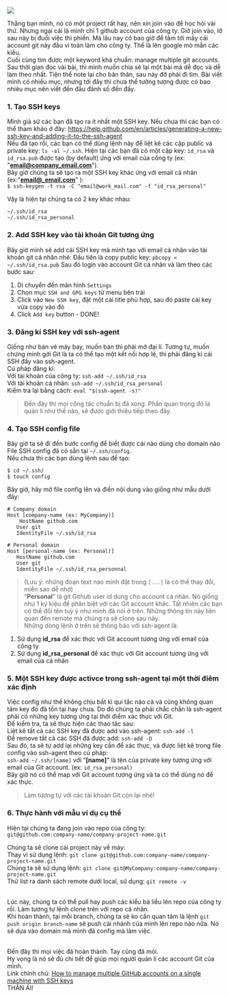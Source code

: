 ![](https://images.viblo.asia/174c28c2-a72b-4776-bb79-e40609b592b8.png)

Thằng bạn mình, nó có một project rất hay, nên xin join vào để học hỏi vài thứ. Nhưng ngại cái là mình chỉ 1 github account của công ty. Giờ join vào, lỡ sau này bị đuổi việc thì phiền. Mà lâu nay có bao giờ để tâm tới mấy cái account git này đâu vì toàn làm cho công ty. Thế là lên google mò mẫn các kiểu.
<br>Cuối cùng tìm được một keyword khá chuẩn: manage multiple git accounts. Sau thời gian đọc vài bài, thì mình muốn chia sẻ lại một bài mà dễ đọc và dễ làm theo nhất. Tiện thể note lại cho bản thân, sau này đỡ phải đi tìm.
Bài viết mình có nhiều mục, nhưng tới đây thì chưa thể tưởng tượng được có bao nhiêu mục nên viết đến đâu đánh số đến đấy.

### 1. Tạo SSH keys
Mình giả sử các bạn đã tạo ra ít nhất một SSH key. Nếu chưa thì các bạn có thể tham khảo ở đây: https://help.github.com/en/articles/generating-a-new-ssh-key-and-adding-it-to-the-ssh-agent
<br>Nếu đã tạo rồi, các bạn có thể dùng lệnh này để liệt kê các cặp public và private key: ```ls -al ~/.ssh```. Hiện tại các bạn đã có một cặp key: ```id_rsa``` và ```id_rsa.pub``` được tạo (by default) ứng với email của công ty (ex: "**email@company_email.com**"). <br>Bây giờ chúng ta sẽ tạo ra một SSH key khác ứng với email cá nhân (ex:"**email@_email.com**" ):
 <br>```$ ssh-keygen -t rsa -C "email@work_mail.com" -f "id_rsa_personal"```  
 
Vậy là hiện tại chúng ta có 2 key khác nhau:

    ~/.ssh/id_rsa
    ~/.ssh/id_rsa_personal

### 2. Add SSH key vào tài khoản Git tương ứng
Bây giờ mình sẽ add cái SSH key mà mình tạo với email cá nhân vào tài khoản git cá nhân nhé:
Đầu tiên là copy public key: ```pbcopy < ~/.ssh/id_rsa.pub```
Sau đó login vào account Git cá nhân và làm theo các bước sau:
1. Di chuyển đến màn hình ```Settings``` 
2. Chọn mục ```SSH and GPG keys``` từ menu bên trái
3. Click vào ```New SSH key```, đặt một cái title phù hợp, sau đó paste cái key vừa copy vào đó
4. Click ```Add key``` button - DONE!

### 3. Đăng kí SSH key với ssh-agent
Giống như bán vé máy bay,  muốn bán thì phải mở đại lí. Tương tự, muốn chứng minh gới Git là ta có thể tạo một kết nối hợp lệ, thì phải đăng kí cái SSH đấy vào ssh-agent.
<br>Cú pháp đăng kí:
<br>Với tài khoản của công ty: ```ssh-add ~/.ssh/id_rsa```
<br>Với tài khoản cá nhân:       ```ssh-add ~/.ssh/id_rsa_personal```
<br>Kiểm tra lại bằng cách:     ```eval "$(ssh-agent -s)"```
<br>

>Đến đây thì mọi công tác chuẩn bị đã xong. Phần quan trọng đó là quản lí như thế nào, sẽ được giới thiệu tiếp theo đây.

### 4. Tạo SSH config file
Bây giờ  ta sẽ đi đến bước config để biết được cái nào dùng cho domain nào
File SSH config đã có sẵn tại ```~/.ssh/config```. <br>
Nếu chưa thì các bạn dùng lệnh sau để tạo:

    $ cd ~/.ssh/
    $ touch config
Bây giờ, hãy mở file config lên và điền nội dung vào giống như mẫu dưới đây:<br>

    # Company domain
    Host [company-name (ex: MyCompany)]
        HostName github.com
       User git
       IdentityFile ~/.ssh/id_rsa
    
    # Personal domain
    Host [personal-name (ex: Personal)]
       HostName github.com
       User git
       IdentityFile ~/.ssh/id_rsa_personnal

>(Lưu ý: những đoạn text nào mình đặt trong ```[...]``` là có thể thay đổi, miễn sao dễ nhớ)
<br>"**Personal**" là git Github user id dùng cho account cá nhân. Nó giống như 1 ký kiệu để phân biệt với các Git account khác. Tất nhiên các bạn có thể đổi tên tuỳ ý như mình đã nói ở trên. Những thông tin này liên quan đến remote mà chúng ra sẽ clone sau này.
<br>Những dòng lệnh ở trên sẽ thông báo với ssh-agent là:
1. Sử dụng **id_rsa** để xác thực với Git account tương ứng với email của công ty
2. Sử dụng **id_rsa_personal** để xác thực với Git account tương ứng với email của cá nhân

### 5. Một SSH key được activce trong ssh-agent tại một thời điêm xác định
Việc config như thế không chịu bất kì qui tắc nào cả và cũng không quan tâm key đó đã tồn tại hay chưa. Do đó chúng ta phải chắc chắn là ssh-agent phải có những key tương ứng tại thời điểm xác thực với Git.
<br>Để kiểm tra, ta sẽ thực hiện các thao tác sau:
<br>Liệt kê tất cả các SSH key đã được add vào ssh-agent: ```ssh-add -l```
<br>Để remove tất cả các SSH đã được add: ```ssh-add -D```
<br>Sau đó, ta sẽ tự add lại những key cần để xác thực, và được liệt kê trong file config vào ssh-agent theo cú pháp:
<br> ```ssh-add ~/.ssh/[name]``` với "**[name]**" là tên của private key tương ứng với email của Git account. (ex: ```id_rsa_personal)```
<br>Bây giờ nó có thể map với Git account tương ứng và ta có thể dùng nó để xác thực.

> Làm tương tự với các tài khoản Git còn lại nhé!

### 6. Thực hành với mẫu ví dụ cụ thể
Hiện tại chúng ta đang join vào repo của công ty: 
<br>```git@github.com:company-name/company-project-name.git```

Chúng ta sẽ clone cái project này về máy:
<br>Thay vì sử dụng lệnh: ```git clone git@github.com:company-name/company-project-name.git```
<br>Chúng ta sẽ sử dụng lệnh:  ```git clone git@MyCompany:company-name/company-project-name.git```
<br>Thử list ra danh sách remote dưới local, sử dụng: ```git remote -v```

<br>Lúc này, chúng ta có thể pull hay push các kiểu bà liễu lên repo của công ty rồi. Làm tương tự lệnh clone trên với repo cá nhân.
<br>Khi hoàn thành, tại mỗi branch, chúng ta sẽ ko cần quan tâm là lệnh ```git push origin branch-name``` sẽ push cái nhánh của mình lên repo nào nữa. Nó sẽ dựa vào domain mà mình đã config mà làm việc.

<br>Đến đây thì mọi việc đã hoàn thành. Tay cũng đã mỏi. 
<br>Hy vọng là nó sẽ đủ chi tiết để giúp mọi người quản lí các account Git của mình.
<br> Link chính chủ: [How to manage multiple GitHub accounts on a single machine with SSH keys](https://medium.freecodecamp.org/manage-multiple-github-accounts-the-ssh-way-2dadc30ccaca)
<br>THÂN ÁI!